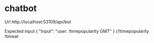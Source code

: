 # chatbot

Url
http://localhost:53109/api/bot

Expected input
{ "Input": "user: !timepopularity GMT" } //!timepopularity !timeat
